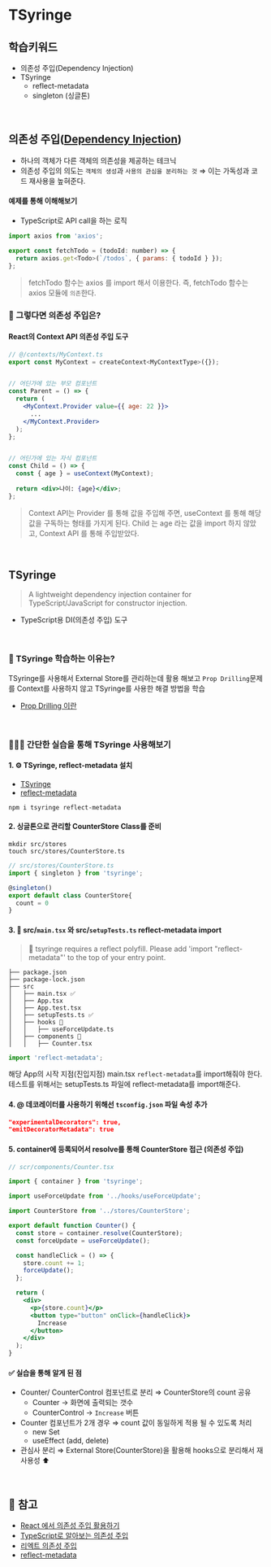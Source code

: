 # TSyringe

## 학습키워드

- 의존성 주입(Dependency Injection)
- TSyringe
  - reflect-metadata
  - singleton (싱글톤)

<br/>

## 의존성 주입([Dependency Injection](https://ko.wikipedia.org/wiki/%EC%9D%98%EC%A1%B4%EC%84%B1_%EC%A3%BC%EC%9E%85))

- 하나의 객체가 다른 객체의 의존성을 제공하는 테크닉
- 의존성 주입의 의도는 `객체의 생성`과 `사용의 관심을 분리하는 것` ⇒ 이는 가독성과 코드 재사용을 높혀준다.

#### 예제를 통해 이해해보기

- TypeScript로 API call을 하는 로직

```jsx
import axios from 'axios';

export const fetchTodo = (todoId: number) => {
  return axios.get<Todo>(`/todos`, { params: { todoId } });
};
```

> fetchTodo 함수는 axios 를 import 해서 이용한다. 즉, fetchTodo 함수는 axios 모듈에 `의존`한다.

### 🤔 그렇다면 의존성 주입은?

#### React의 Context API 의존성 주입 도구

```jsx
// @/contexts/MyContext.ts
export const MyContext = createContext<MyContextType>({});


// 어딘가에 있는 부모 컴포넌트
const Parent = () => {
  return (
    <MyContext.Provider value={{ age: 22 }}>
      ...
    </MyContext.Provider>
  );
};


// 어딘가에 있는 자식 컴포넌트
const Child = () => {
  const { age } = useContext(MyContext);
  
  return <div>나이: {age}</div>;
}; 
```

> Context API는 Provider 를 통해 값을 주입해 주면, useContext 를 통해 해당 값을 구독하는 형태를 가지게 된다. Child 는 age 라는 값을 import 하지 않았고, Context API 를 통해 주입받았다.

<br/>

## TSyringe

> A lightweight dependency injection container for TypeScript/JavaScript for constructor injection.

- TypeScript용 DI(의존성 주입) 도구

<br/>

### 🧐 TSyringe 학습하는 이유는?

TSyringe를 사용해서 External Store를 관리하는데 활용 해보고
`Prop Drilling`문제를 Context를 사용하지 않고 TSyringe를 사용한 해결 방법을 학습

- [Prop Drilling 이란](https://magrowing.gitbook.io/magrowing-gitbook/category/react/props#prop-drilling)

<br/>

### 👩🏻‍💻 간단한 실습을 통해 TSyringe 사용해보기

#### 1. ⚙️ TSyringe, reflect-metadata 설치

- [TSyringe](https://github.com/microsoft/tsyringe)
- [reflect-metadata](https://github.com/rbuckton/reflect-metadata)

```shell
npm i tsyringe reflect-metadata
```

#### 2. 싱글톤으로 관리할 CounterStore Class를 준비

```shell
mkdir src/stores
touch src/stores/CounterStore.ts
```

```ts
// src/stores/CounterStore.ts
import { singleton } from 'tsyringe';

@singleton()
export default class CounterStore{
  count = 0
}
```

#### 3. 📁 src/`main.tsx` 와 src/`setupTests.ts` reflect-metadata import

> 🚨 tsyringe requires a reflect polyfill. Please add 'import "reflect-metadata"' to the top of your entry point.

```
├── package.json
├── package-lock.json
├── src
│   ├── main.tsx ✅
│   ├── App.tsx
│   ├── App.test.tsx 
│   ├── setupTests.ts ✅ 
│   ├── hooks 📁
│   │   ├── useForceUpdate.ts 
│   ├── components 📁
│   │   ├── Counter.tsx 
```

```ts
import 'reflect-metadata';
```

해당 App의 시작 지점(진입지점) main.tsx `reflect-metadata`를 import해줘야 한다.
테스트를 위해서는 setupTests.ts 파일에 reflect-metadata를 import해준다.

#### 4. @ 데코레이터를 사용하기 위해선 `tsconfig.json` 파일 속성 추가

```json
"experimentalDecorators": true,
"emitDecoratorMetadata": true
```

#### 5. container에 등록되어서 resolve를 통해 CounterStore 접근 (의존성 주입)

```jsx
// scr/components/Counter.tsx

import { container } from 'tsyringe'; 

import useForceUpdate from '../hooks/useForceUpdate';

import CounterStore from '../stores/CounterStore'; 

export default function Counter() {
  const store = container.resolve(CounterStore);
  const forceUpdate = useForceUpdate();

  const handleClick = () => {
    store.count += 1;
    forceUpdate();
  };

  return (
    <div>
      <p>{store.count}</p>
      <button type="button" onClick={handleClick}>
        Increase
      </button>
    </div>
  );
}
```

#### ✅ 실습을 통해 알게 된 점

- Counter/ CounterControl 컴포넌트로 분리 ⇒ CounterStore의 count 공유
  - Counter → 화면에 출력되는 갯수
  - CounterControl → `Increase` 버튼
- Counter 컴포넌트가 2개 경우 ⇒ count 값이 동일하게 적용 될 수 있도록 처리
  - new Set
  - useEffect (add, delete)
- 관심사 분리 ⇒ External Store(CounterStore)을 활용해 hooks으로 분리해서 재사용성 ⬆

<br/>

## 🔗 참고

- [React 에서 의존성 주입 활용하기](https://velog.io/@woohm402/dependency-injection-in-reactjs)
- [TypeScript로 알아보는 의존성 주입](https://velog.io/@woohm402/dependency-injection-with-TypeScript)
- [리엑트 의존성 주입](https://velog.io/@jay/react-dependency-injection)
- [reflect-metadata](https://jeonghwan-kim.github.io/2023/06/20/reflect-metadata)
